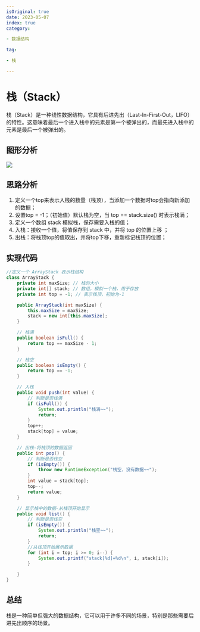```yaml
---
isOriginal: true
date: 2023-05-07
index: true
category:

- 数据结构

tag:

- 栈

---
```


# 栈（Stack）

栈（Stack）是一种线性数据结构，它具有后进先出（Last-In-First-Out，LIFO）的特性。这意味着最后一个进入栈中的元素是第一个被弹出的，而最先进入栈中的元素是最后一个被弹出的。
<!-- more -->

## 图形分析

![](https://qiniu.yanggl.cn/image/20190927105556143.png)

## 思路分析

1. 定义一个top来表示入栈的数量（栈顶），当添加一个数据时top会指向新添加的数据；
2. 设置top = -1；（初始值）默认栈为空，当 top == stack.size() 时表示栈满；
3. 定义一个数组 stack 模拟栈，保存需要入栈的值；
4. 入栈：接收一个值，将值保存到 stack 中，并将 top 的位置上移 ；
5. 出栈：将栈顶top的值取出，并将top下移，重新标记栈顶的位置；

## 实现代码

```java
//定义一个 ArrayStack 表示栈结构
class ArrayStack {
	private int maxSize; // 栈的大小
	private int[] stack; // 数组，模拟一个栈，用于存放
	private int top = -1; // 表示栈顶，初始为-1

	public ArrayStack(int maxSize) {
		this.maxSize = maxSize;
		stack = new int[this.maxSize];
	}

	// 栈满
	public boolean isFull() {
		return top == maxSize - 1;
	}

	// 栈空
	public boolean isEmpty() {
		return top == -1;
	}

	// 入栈
	public void push(int value) {
		// 判断是否栈满
		if (isFull()) {
			System.out.println("栈满~~");
			return;
		}
		top++;
		stack[top] = value;
	}

	// 出栈-将栈顶的数据返回
	public int pop() {
		// 判断是否栈空
		if (isEmpty()) {
			throw new RuntimeException("栈空，没有数据~~");
		}
		int value = stack[top];
		top--;
		return value;
	}

	// 显示栈中的数据-从栈顶开始显示
	public void list() {
		// 判断是否栈空
		if (isEmpty()) {
			System.out.println("栈空~~");
			return;
		}
		//从栈顶开始展示数据
		for (int i = top; i >= 0; i--) {
			System.out.printf("stack[%d]=%d\n", i, stack[i]);
		}

	}
}
```

## 总结

栈是一种简单但强大的数据结构，它可以用于许多不同的场景，特别是那些需要后进先出顺序的场景。
